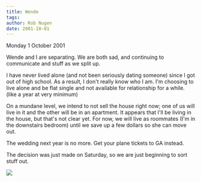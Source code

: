 ```yaml
---
title: Wende
tags: 
author: Rob Nugen
date: 2001-10-01
---
```


<p class=date>Monday 1 October 2001</p>

<p>Wende and I are separating. We are both sad, and
continuing to communicate and stuff as we split
up.</p>

<p>I have never lived alone (and not been seriously
dating someone) since I got out of high school.  As a
result, I don't really know who I am. I'm choosing to
live alone and be flat single and not available for
relationship for a while.  (like a year at very
minimum)</p>

<p>On a mundane level, we intend to not sell the house
right now; one of us will live in it and the other
will be in an apartment.  It appears that I'll be
living in the house, but that's not clear yet.   For
now, we will live as roommates (I'm in the downstairs
bedroom) until we save up a few dollars so she can
move out.</p>

<p>The wedding next year is no more.  Get your plane
tickets to GA instead.</p>

<p>The decision was just made on Saturday, so we are
just beginning to sort stuff out.</p>

<p><img src="/images/rob/wL-ROB.gif"/></p>
